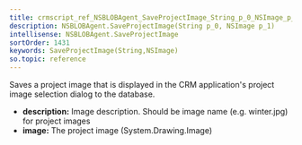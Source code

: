 ```yaml
---
title: crmscript_ref_NSBLOBAgent_SaveProjectImage_String_p_0_NSImage_p_1
description: NSBLOBAgent.SaveProjectImage(String p_0, NSImage p_1)
intellisense: NSBLOBAgent.SaveProjectImage
sortOrder: 1431
keywords: SaveProjectImage(String,NSImage)
so.topic: reference
---
```



Saves a project image that is displayed in the CRM application's project image selection dialog to the database.



* **description:** Image description. Should be image name (e.g. winter.jpg) for project images
* **image:** The project image (System.Drawing.Image)


